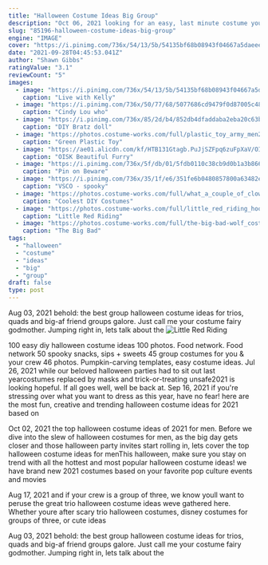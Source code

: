 ```yaml
---
title: "Halloween Costume Ideas Big Group"
description: "Oct 06, 2021 looking for an easy, last minute costume you can quickly diy for halloween 2021? we have everything you need to achieve an awesome and creative outfit with these cute and fun halloween costume ideas!"
slug: "85196-halloween-costume-ideas-big-group"
engine: "IMAGE"
cover: "https://i.pinimg.com/736x/54/13/5b/54135bf68b08943f04667a5daeee5e44--diy-ninja-turtle-costume-ninja-turtles.jpg"
date: "2021-09-28T04:45:53.041Z"
author: "Shawn Gibbs"
ratingValue: "3.1"
reviewCount: "5"
images:
  - image: "https://i.pinimg.com/736x/54/13/5b/54135bf68b08943f04667a5daeee5e44--diy-ninja-turtle-costume-ninja-turtles.jpg"
    caption: "Live with Kelly"
  - image: "https://i.pinimg.com/736x/50/77/68/5077686cd9479f0d87005c4852d79609--grinch-christmas-christmas-costumes.jpg"
    caption: "Cindy Lou who"
  - image: "https://i.pinimg.com/736x/85/2d/b4/852db4dfaddaba2eba20c63b6b5547ba.jpg"
    caption: "DIY Bratz doll"
  - image: "https://photos.costume-works.com/full/plastic_toy_army_men2.jpg"
    caption: "Green Plastic Toy"
  - image: "https://ae01.alicdn.com/kf/HTB131Gtagb.PuJjSZFpq6zuFpXaV/OISK-Beautiful-Furry-Fursuit-Mascot-Costume-Halloween-Christmas-Birthday-Celebration-Carnival-Dress-Full-Body-Props-Outfit.jpg"
    caption: "OISK Beautiful Furry"
  - image: "https://i.pinimg.com/736x/5f/db/01/5fdb0110c38cb9d0b1a3b8663ee97016--pun-costumes-party-costumes.jpg"
    caption: "Pin on Beware"
  - image: "https://i.pinimg.com/736x/35/1f/e6/351fe6b0480857800a63482eb5df8865.jpg"
    caption: "VSCO - spooky"
  - image: "https://photos.costume-works.com/full/what_a_couple_of_clowns.jpg"
    caption: "Coolest DIY Costumes"
  - image: "https://photos.costume-works.com/full/little_red_riding_hood_and_grandmother.jpg"
    caption: "Little Red Riding"
  - image: "https://photos.costume-works.com/full/the-big-bad-wolf_costume.jpg"
    caption: "The Big Bad"
tags:
  - "halloween"
  - "costume"
  - "ideas"
  - "big"
  - "group"
draft: false
type: post
---
```


Aug 03, 2021 behold: the best group halloween costume ideas for trios, quads and big-af friend groups galore. Just call me your costume fairy godmother. Jumping right in, lets talk about the
![Little Red Riding](https://photos.costume-works.com/full/little_red_riding_hood_and_grandmother.jpg "Little Red Riding")

100 easy diy halloween costume ideas 100 photos. Food network. Food network 50 spooky snacks, sips + sweets  45 group costumes for you &amp; your crew 46 photos. Pumpkin-carving templates, easy costume ideas. Jul 26, 2021 while our beloved halloween parties had to sit out last yearcostumes replaced by masks and trick-or-treating unsafe2021 is looking hopeful. If all goes well, well be back at. Sep 16, 2021 if you&#39;re stressing over what you want to dress as this year, have no fear! here are the most fun, creative and trending halloween costume ideas for 2021 based on
<!--inArticleAds-->

<!--galleryOne-->

Oct 02, 2021 the top halloween costume ideas of 2021 for men. Before we dive into the slew of halloween costumes for men, as the big day gets closer and those halloween party invites start rolling in, lets cover the top halloween costume ideas for menThis halloween, make sure you stay on trend with all the hottest and most popular halloween costume ideas! we have brand new 2021 costumes based on your favorite pop culture events and movies
<!--inArticleAds-->

<!--galleryTwo-->

Aug 17, 2021 and if your crew is a group of three, we know youll want to peruse the great trio halloween costume ideas weve gathered here. Whether youre after scary trio halloween costumes, disney costumes for groups of three, or cute ideas
<!--galleryThree-->

Aug 03, 2021 behold: the best group halloween costume ideas for trios, quads and big-af friend groups galore. Just call me your costume fairy godmother. Jumping right in, lets talk about the